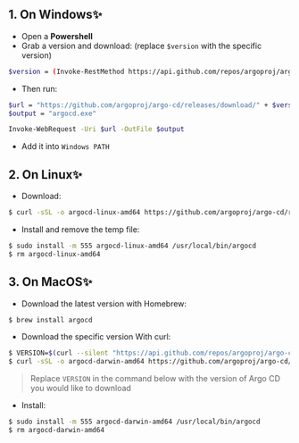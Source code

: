 ## 1. On Windows✨
- Open a **Powershell**
- Grab a version and download: (replace `$version` with the specific version)
```bash
$version = (Invoke-RestMethod https://api.github.com/repos/argoproj/argo-cd/releases/latest).tag_name
```

- Then run:
```bash
$url = "https://github.com/argoproj/argo-cd/releases/download/" + $version + "/argocd-windows-amd64.exe"
$output = "argocd.exe"

Invoke-WebRequest -Uri $url -OutFile $output
```
- Add it into `Windows PATH`

## 2. On Linux✨

- Download: 
```bash
$ curl -sSL -o argocd-linux-amd64 https://github.com/argoproj/argo-cd/releases/latest/download/argocd-linux-amd64
```

- Install and remove the temp file:
```bash
$ sudo install -m 555 argocd-linux-amd64 /usr/local/bin/argocd
$ rm argocd-linux-amd64
```

## 3. On MacOS✨
- Download the latest version with Homebrew:
```bash
$ brew install argocd
```

- Download the specific version With curl:
```bash
$ VERSION=$(curl --silent "https://api.github.com/repos/argoproj/argo-cd/releases/latest" | grep '"tag_name"' | sed -E 's/.*"([^"]+)".*/\1/')
$ curl -sSL -o argocd-darwin-amd64 https://github.com/argoproj/argo-cd/releases/download/$VERSION/argocd-darwin-amd64
```
> Replace `VERSION` in the command below with the version of Argo CD you would like to download

- Install:
```bash
$ sudo install -m 555 argocd-darwin-amd64 /usr/local/bin/argocd
$ rm argocd-darwin-amd64
```
